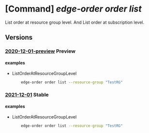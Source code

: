 # [Command] _edge-order order list_

List order at resource group level. And List order at subscription level.

## Versions

### [2020-12-01-preview](/Resources/mgmt-plane/L3N1YnNjcmlwdGlvbnMve30vcHJvdmlkZXJzL21pY3Jvc29mdC5lZGdlb3JkZXIvb3JkZXJz/2020-12-01-preview.xml) **Preview**

<!-- mgmt-plane /subscriptions/{}/providers/microsoft.edgeorder/orders 2020-12-01-preview -->
<!-- mgmt-plane /subscriptions/{}/resourcegroups/{}/providers/microsoft.edgeorder/orders 2020-12-01-preview -->

#### examples

- ListOrderAtResourceGroupLevel
    ```bash
        edge-order order list --resource-group "TestRG"
    ```

### [2021-12-01](/Resources/mgmt-plane/L3N1YnNjcmlwdGlvbnMve30vcHJvdmlkZXJzL21pY3Jvc29mdC5lZGdlb3JkZXIvb3JkZXJz/2021-12-01.xml) **Stable**

<!-- mgmt-plane /subscriptions/{}/providers/microsoft.edgeorder/orders 2021-12-01 -->
<!-- mgmt-plane /subscriptions/{}/resourcegroups/{}/providers/microsoft.edgeorder/orders 2021-12-01 -->

#### examples

- ListOrderAtResourceGroupLevel
    ```bash
        edge-order order list --resource-group "TestRG"
    ```

